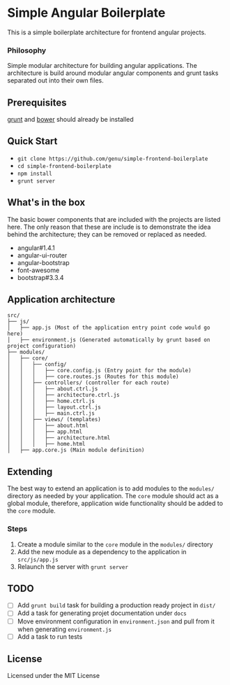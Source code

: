 # Simple Angular Boilerplate
This is a simple boilerplate architecture for frontend angular projects.
### Philosophy
Simple modular architecture for building angular applications. The architecture is build around modular angular components and grunt tasks separated out into their own files.
## Prerequisites
[grunt](https://github.com/gruntjs/grunt) and [bower](https://github.com/bower/bower) should already be installed
## Quick Start
* `git clone https://github.com/genu/simple-frontend-boilerplate`
* `cd simple-frontend-boilerplate`
* `npm install`
* `grunt server`

## What's in the box
The basic bower components that are included with the projects are listed here. The only reason that these are include is to demonstrate the idea behind the architecture; they can be removed or replaced as needed.
* angular#1.4.1
* angular-ui-router
* angular-bootstrap
* font-awesome
* bootstrap#3.3.4

## Application architecture
```
src/
├── js/
│   ├── app.js (Most of the application entry point code would go here)
│   ├── environment.js (Generated automatically by grunt based on project configuration)
├── modules/
│   ├── core/
│   │   ├── config/
│   │   │   ├── core.config.js (Entry point for the module)
│   │   │   ├── core.routes.js (Routes for this module)
│   │   ├── controllers/ (controller for each route)
│   │   │   ├── about.ctrl.js
│   │   │   ├── architecture.ctrl.js
│   │   │   ├── home.ctrl.js
│   │   │   ├── layout.ctrl.js
│   │   │   ├── main.ctrl.js
│   │   ├── views/ (templates)
│   │   │   ├── about.html
│   │   │   ├── app.html
│   │   │   ├── architecture.html
│   │   │   ├── home.html
│   ├── app.core.js (Main module definition)
```
## Extending
The best way to extend an application is to add modules to the `modules/` directory as needed by your application. The `core` module should act as a global module, therefore, application wide functionality should be added to the `core` module.

### Steps
1. Create a module similar to the `core` module in the `modules/` directory
2. Add the new module as a dependency to the application in `src/js/app.js`
2. Relaunch the server with `grunt server`

## TODO
- [ ] Add `grunt build` task for building a production ready project in `dist/`
- [ ] Add a task for generating projet documentation under `docs`
- [ ] Move environment configuration in `environment.json` and pull from it when generating `environment.js`
- [ ] Add a task to run tests

## License
Licensed under the MIT License
